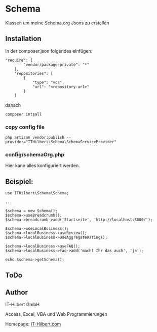 # Schema

Klassen um meine Schema.org Jsons zu erstellen


## Installation
In der composer.json folgendes einfügen:
```
"require": {
        "vendor/package-private": "*"
    },
    "repositories": [
        {
            "type": "vcs",
            "url": "<repository-url>"
        }
    ]
```
danach 
```
composer intsall
```
### copy config file
```
php artisan vendor:publish --provider="ITHilbert\Schema\SchemaServiceProvider" 
```


### config/schemaOrg.php
Hier kann alles konfiguriert werden.

## Beispiel:
```
use ITHilbert\Schema\Schema;

...

$schema = new Schema();
$schema->useBreadcrumb();
$schema->breadcrumb->add('Startseite', 'http://localhost:8000/');

$schema->useLocalBusiness();
$schema->localBusiness->useReview();
$schema->localBusiness->useAggregateRating();

$schema->localBusiness->useFAQ();
$schema->localBusiness->faq->add('macht Ihr das auch', 'ja');

echo $schema->getSchema();
```


## ToDo


## Author
IT-Hilbert GmbH

Access, Excel, VBA und Web Programmierungen

Homepage: [IT-Hilbert.com](https://www.IT-Hilbert.com) 
